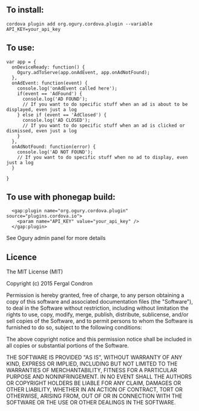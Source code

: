 ## To install:

```
cordova plugin add org.ogury.cordova.plugin --variable API_KEY=your_api_key
```

## To use:

```
var app = {
  onDeviceReady: function() {
    Ogury.adToServe(app.onAdEvent, app.onAdNotFound);
  },
  onAdEvent: function(event) {
    console.log('onAdEvent called here');
    if(event == 'AdFound') {
      console.log('AD FOUND');
      // If you want to do specific stuff when an ad is about to be displayed, even just a log
    } else if (event == 'AdClosed') {
      console.log('AD CLOSED');
      // If you want to do specific stuff when an ad is clicked or dismissed, even just a log
    }
  },
  onAdNotFound: function(error) {
    console.log('AD NOT FOUND');
    // If you want to do specific stuff when no ad to display, even just a log
  }

}
```

## To use with phonegap build:

```
  <gap:plugin name="org.ogury.cordova.plugin" source="plugins.cordova.io">
    <param name="API_KEY" value="your_api_key" />
  </gap:plugin>
```  

See Ogury admin panel for more details

## Licence

The MIT License (MIT)

Copyright (c) 2015 Fergal Condron

Permission is hereby granted, free of charge, to any person obtaining a copy
of this software and associated documentation files (the "Software"), to deal
in the Software without restriction, including without limitation the rights
to use, copy, modify, merge, publish, distribute, sublicense, and/or sell
copies of the Software, and to permit persons to whom the Software is
furnished to do so, subject to the following conditions:

The above copyright notice and this permission notice shall be included in all
copies or substantial portions of the Software.

THE SOFTWARE IS PROVIDED "AS IS", WITHOUT WARRANTY OF ANY KIND, EXPRESS OR
IMPLIED, INCLUDING BUT NOT LIMITED TO THE WARRANTIES OF MERCHANTABILITY,
FITNESS FOR A PARTICULAR PURPOSE AND NONINFRINGEMENT. IN NO EVENT SHALL THE
AUTHORS OR COPYRIGHT HOLDERS BE LIABLE FOR ANY CLAIM, DAMAGES OR OTHER
LIABILITY, WHETHER IN AN ACTION OF CONTRACT, TORT OR OTHERWISE, ARISING FROM,
OUT OF OR IN CONNECTION WITH THE SOFTWARE OR THE USE OR OTHER DEALINGS IN THE
SOFTWARE.
